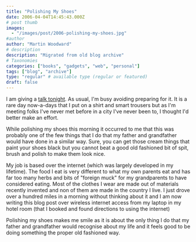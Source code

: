 ```yaml
---
title: "Polishing My Shoes"
date: 2006-04-04T14:45:43.000Z
# post thumb
images:
  - "/images/post/2006-polishing-my-shoes.jpg"
#author
author: "Martin Woodward"
# description
description: "Migrated from old blog archive"
# Taxonomies
categories: ["books", "gadgets", "web", "personal"]
tags: ["blog", "archive"]
type: "regular" # available type (regular or featured)
draft: false
---
```

I am giving a [talk tonight](http://www.developers.ie/session.aspx?s=44).  As usual, I'm busy avoiding preparing for it.  It is a rare day now-a-days that I put on a shirt and smart trousers but as I'm meeting folks I've never met before in a city I've never been to, I thought I'd better make an effort.

While polishing my shoes this morning it occurred to me that this was probably one of the few things that I do that my father and grandfather would have done in a similar way.  Sure, you can get those cream things that paint your shoes black but you cannot beat a good old fashioned bit of spit, brush and polish to make them look nice.

My job is based over the internet (which was largely developed in my lifetime).  The food I eat is very different to what my own parents eat and has far too many herbs and bits of "foreign muck" for my grandparents to have considered eating.  Most of the clothes I wear are made out of materials recently invented and non of them are made in the country I live.  I just drove over a hundred miles in a morning without thinking about it and I am now writing this blog post over wireless internet access from my laptop in my hotel room (that I booked and found directions to using the internet)

Polishing my shoes makes me smile as it is about the only thing I do that my father and grandfather would recognise about my life and it feels good to be doing something the proper old fashioned way.